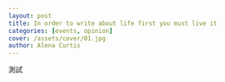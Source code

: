 ```yaml
---
layout: post
title: In order to write about life first you must live it
categories: [events, opinion]
cover: /assets/cover/01.jpg
author: Alena Curtis
---
```


測試
